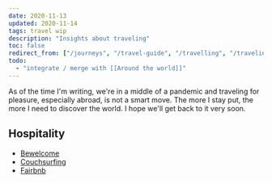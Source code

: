 ```yaml
---
date: 2020-11-13
updated: 2020-11-14
tags: travel wip
description: "Insights about traveling"
toc: false
redirect_from: ["/journeys", "/travel-guide", "/travelling", "/traveling", "/backpacking"]
todo:
  - "integrate / merge with [[Around the world]]"
---
```

As of the time I'm writing, we're in a middle of a pandemic and traveling for pleasure, especially abroad, is not a smart move. The more I stay put, the more I need to discover the world. I hope we'll get back to it very soon.

## Hospitality

- [Bewelcome](https://www.bewelcome.org)
- [Couchsurfing](https://www.couchsurfing.com "Couchsurfing")
- [Fairbnb](https://fairbnb.coop "Fairbnb")